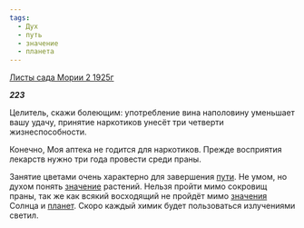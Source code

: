 ```yaml
---
tags:
  - Дух
  - путь
  - значение
  - планета
---
```

[Листы сада Мории 2 1925г](https://127.0.0.1:4002/agni/1925)

___223___

Целитель, скажи болеющим: употребление вина наполовину уменьшает вашу удачу, принятие наркотиков унесёт три четверти жизнеспособности.   

Конечно, Моя аптека не годится для наркотиков. Прежде восприятия лекарств нужно три года провести среди праны.   

Занятие цветами очень характерно для завершения [пути](../../../tags/#путь). Не умом, но духом понять [значение](../../../tags/#значение) растений. Нельзя пройти мимо сокровищ праны, так же как всякий восходящий не пройдёт мимо [значения](../../../tags/#значение) Солнца и [планет](../../../tags/#планета). Скоро каждый химик будет пользоваться излучениями светил.   

